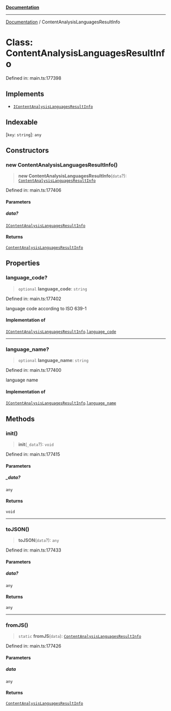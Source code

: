 [**Documentation**](../README.md)

***

[Documentation](../README.md) / ContentAnalysisLanguagesResultInfo

# Class: ContentAnalysisLanguagesResultInfo

Defined in: main.ts:177398

## Implements

- [`IContentAnalysisLanguagesResultInfo`](../interfaces/IContentAnalysisLanguagesResultInfo.md)

## Indexable

\[`key`: `string`\]: `any`

## Constructors

### new ContentAnalysisLanguagesResultInfo()

> **new ContentAnalysisLanguagesResultInfo**(`data`?): [`ContentAnalysisLanguagesResultInfo`](ContentAnalysisLanguagesResultInfo.md)

Defined in: main.ts:177406

#### Parameters

##### data?

[`IContentAnalysisLanguagesResultInfo`](../interfaces/IContentAnalysisLanguagesResultInfo.md)

#### Returns

[`ContentAnalysisLanguagesResultInfo`](ContentAnalysisLanguagesResultInfo.md)

## Properties

### language\_code?

> `optional` **language\_code**: `string`

Defined in: main.ts:177402

language code according to ISO 639-1

#### Implementation of

[`IContentAnalysisLanguagesResultInfo`](../interfaces/IContentAnalysisLanguagesResultInfo.md).[`language_code`](../interfaces/IContentAnalysisLanguagesResultInfo.md#language_code)

***

### language\_name?

> `optional` **language\_name**: `string`

Defined in: main.ts:177400

language name

#### Implementation of

[`IContentAnalysisLanguagesResultInfo`](../interfaces/IContentAnalysisLanguagesResultInfo.md).[`language_name`](../interfaces/IContentAnalysisLanguagesResultInfo.md#language_name)

## Methods

### init()

> **init**(`_data`?): `void`

Defined in: main.ts:177415

#### Parameters

##### \_data?

`any`

#### Returns

`void`

***

### toJSON()

> **toJSON**(`data`?): `any`

Defined in: main.ts:177433

#### Parameters

##### data?

`any`

#### Returns

`any`

***

### fromJS()

> `static` **fromJS**(`data`): [`ContentAnalysisLanguagesResultInfo`](ContentAnalysisLanguagesResultInfo.md)

Defined in: main.ts:177426

#### Parameters

##### data

`any`

#### Returns

[`ContentAnalysisLanguagesResultInfo`](ContentAnalysisLanguagesResultInfo.md)

